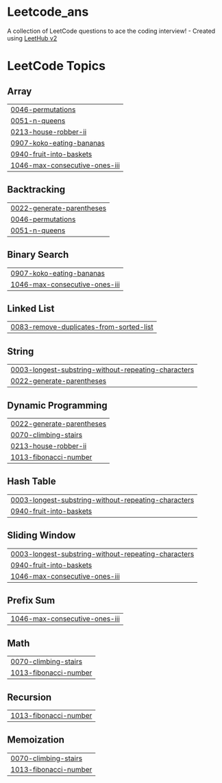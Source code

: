 # Leetcode_ans
A collection of LeetCode questions to ace the coding interview! - Created using [LeetHub v2](https://github.com/arunbhardwaj/LeetHub-2.0)

<!---LeetCode Topics Start-->
# LeetCode Topics
## Array
|  |
| ------- |
| [0046-permutations](https://github.com/mohitgupta02/Leetcode_ans/tree/master/0046-permutations) |
| [0051-n-queens](https://github.com/mohitgupta02/Leetcode_ans/tree/master/0051-n-queens) |
| [0213-house-robber-ii](https://github.com/mohitgupta02/Leetcode_ans/tree/master/0213-house-robber-ii) |
| [0907-koko-eating-bananas](https://github.com/mohitgupta02/Leetcode_ans/tree/master/0907-koko-eating-bananas) |
| [0940-fruit-into-baskets](https://github.com/mohitgupta02/Leetcode_ans/tree/master/0940-fruit-into-baskets) |
| [1046-max-consecutive-ones-iii](https://github.com/mohitgupta02/Leetcode_ans/tree/master/1046-max-consecutive-ones-iii) |
## Backtracking
|  |
| ------- |
| [0022-generate-parentheses](https://github.com/mohitgupta02/Leetcode_ans/tree/master/0022-generate-parentheses) |
| [0046-permutations](https://github.com/mohitgupta02/Leetcode_ans/tree/master/0046-permutations) |
| [0051-n-queens](https://github.com/mohitgupta02/Leetcode_ans/tree/master/0051-n-queens) |
## Binary Search
|  |
| ------- |
| [0907-koko-eating-bananas](https://github.com/mohitgupta02/Leetcode_ans/tree/master/0907-koko-eating-bananas) |
| [1046-max-consecutive-ones-iii](https://github.com/mohitgupta02/Leetcode_ans/tree/master/1046-max-consecutive-ones-iii) |
## Linked List
|  |
| ------- |
| [0083-remove-duplicates-from-sorted-list](https://github.com/mohitgupta02/Leetcode_ans/tree/master/0083-remove-duplicates-from-sorted-list) |
## String
|  |
| ------- |
| [0003-longest-substring-without-repeating-characters](https://github.com/mohitgupta02/Leetcode_ans/tree/master/0003-longest-substring-without-repeating-characters) |
| [0022-generate-parentheses](https://github.com/mohitgupta02/Leetcode_ans/tree/master/0022-generate-parentheses) |
## Dynamic Programming
|  |
| ------- |
| [0022-generate-parentheses](https://github.com/mohitgupta02/Leetcode_ans/tree/master/0022-generate-parentheses) |
| [0070-climbing-stairs](https://github.com/mohitgupta02/Leetcode_ans/tree/master/0070-climbing-stairs) |
| [0213-house-robber-ii](https://github.com/mohitgupta02/Leetcode_ans/tree/master/0213-house-robber-ii) |
| [1013-fibonacci-number](https://github.com/mohitgupta02/Leetcode_ans/tree/master/1013-fibonacci-number) |
## Hash Table
|  |
| ------- |
| [0003-longest-substring-without-repeating-characters](https://github.com/mohitgupta02/Leetcode_ans/tree/master/0003-longest-substring-without-repeating-characters) |
| [0940-fruit-into-baskets](https://github.com/mohitgupta02/Leetcode_ans/tree/master/0940-fruit-into-baskets) |
## Sliding Window
|  |
| ------- |
| [0003-longest-substring-without-repeating-characters](https://github.com/mohitgupta02/Leetcode_ans/tree/master/0003-longest-substring-without-repeating-characters) |
| [0940-fruit-into-baskets](https://github.com/mohitgupta02/Leetcode_ans/tree/master/0940-fruit-into-baskets) |
| [1046-max-consecutive-ones-iii](https://github.com/mohitgupta02/Leetcode_ans/tree/master/1046-max-consecutive-ones-iii) |
## Prefix Sum
|  |
| ------- |
| [1046-max-consecutive-ones-iii](https://github.com/mohitgupta02/Leetcode_ans/tree/master/1046-max-consecutive-ones-iii) |
## Math
|  |
| ------- |
| [0070-climbing-stairs](https://github.com/mohitgupta02/Leetcode_ans/tree/master/0070-climbing-stairs) |
| [1013-fibonacci-number](https://github.com/mohitgupta02/Leetcode_ans/tree/master/1013-fibonacci-number) |
## Recursion
|  |
| ------- |
| [1013-fibonacci-number](https://github.com/mohitgupta02/Leetcode_ans/tree/master/1013-fibonacci-number) |
## Memoization
|  |
| ------- |
| [0070-climbing-stairs](https://github.com/mohitgupta02/Leetcode_ans/tree/master/0070-climbing-stairs) |
| [1013-fibonacci-number](https://github.com/mohitgupta02/Leetcode_ans/tree/master/1013-fibonacci-number) |
<!---LeetCode Topics End-->